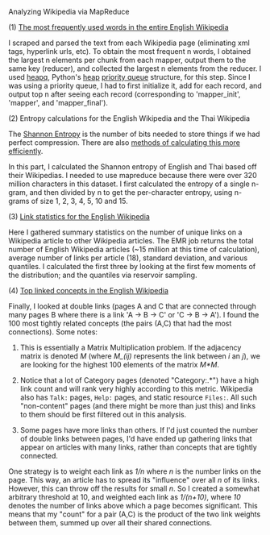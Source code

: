 Analyzing Wikipedia via MapReduce

(1) <a href="https://github.com/kkamb/miniprojects/blob/master/Wikipedia_EMR/mrjob_top_100_words.py">The most frequently used words in the entire English Wikipedia</a>

I scraped and parsed the text from each Wikipedia page (eliminating xml tags, hyperlink urls, etc). To obtain the most frequent n words, I obtained the largest n elements per chunk from each mapper, output them to the same key (reducer), and collected the largest n elements from the reducer. I used <a href="https://docs.python.org/2/library/heapq.html">heapq</a>, Python's <a href="http://en.wikipedia.org/wiki/Heap_(data_structure)">heap</a> <a href="http://en.wikipedia.org/wiki/Priority_queue">priority queue</a> structure, for this step. Since I was using a priority queue, I had to first initialize it, add for each record, and output top n after seeing each record (corresponding to 'mapper_init', 'mapper', and 'mapper_final').


(2) Entropy calculations for the English Wikipedia and the Thai Wikipedia

The <a href="https://en.wikipedia.org/wiki/Entropy_(information_theory)">Shannon Entropy</a> is the number of bits needed to store things if we had perfect compression. There are also <a href="http://www.johndcook.com/blog/2013/08/17/calculating-entropy/">methods of calculating this more efficiently</a>.

In this part, I calculated the Shannon entropy of English and Thai based off their Wikipedias. I needed to use mapreduce because there were over 320 million characters in this dataset. I first calculated the entropy of a single n-gram, and then divided by n to get the per-character entropy, using n-grams of size 1, 2, 3, 4, 5, 10 and 15. 


(3) <a href="https://github.com/kkamb/miniprojects/blob/master/Wikipedia_EMR/mrjob_linkstats.py">Link statistics for the English Wikipedia</a>

Here I gathered summary statistics on the number of unique links on a Wikipedia article to other Wikipedia articles. The EMR job returns the total number of English Wikipedia articles (~15 million at this time of calculation), average number of links per article (18), standard deviation, and various quantiles. I calculated the first three by looking at the first few moments of the distribution; and the quantiles via reservoir sampling.


(4) <a href="https://github.com/kkamb/miniprojects/blob/master/Wikipedia_EMR/mrjob_doublelinks.py">Top linked concepts in the English Wikipedia</a>

Finally, I looked at double links (pages A and C that are connected through many pages B where there is a link 'A -> B -> C' or 'C -> B -> A'). I found the 100 most tightly related concepts (the pairs (A,C) that had the most connections). Some notes:

  1. This is essentially a Matrix Multiplication problem.  If the adjacency
  matrix is denoted <i>M</i> (where <i>M_(ij)</i> represents the link between <i>i</i> an
  <i>j</i>), we are looking for the highest 100 elements of the matrix <i>M*M</i>.

  2. Notice that a lot of Category pages (denoted "Category:.*") have a high
  link count and will rank very highly according to this metric.  Wikipedia
  also has `Talk:` pages, `Help:` pages, and static resource `Files:`.  All
  such "non-content" pages (and there might be more than just this) and links
  to them should be first filtered out in this analysis.

  3. Some pages have more links than others.  If I'd just counted the number of
  double links between pages, I'd have ended up gathering links that appear on articles with
  many links, rather than concepts that are tightly connected. 

  One strategy is to weight each link as <i>1/n</i> where <i>n</i> is the
  number links on the page.  This way, an article has to spread its
  "influence" over all <i>n</i> of its links.  However, this can throw off the
  results for small <i>n</i>. So I created a somewhat arbitrary threshold at 10, and weighted each link as <i>1/(n+10)</i>, where <i>10</i> denotes the number of links above which a page 
  becomes significant. This means that my "count" for 
  a pair (A,C) is the product of the two link weights between them, 
  summed up over all their shared connections.

